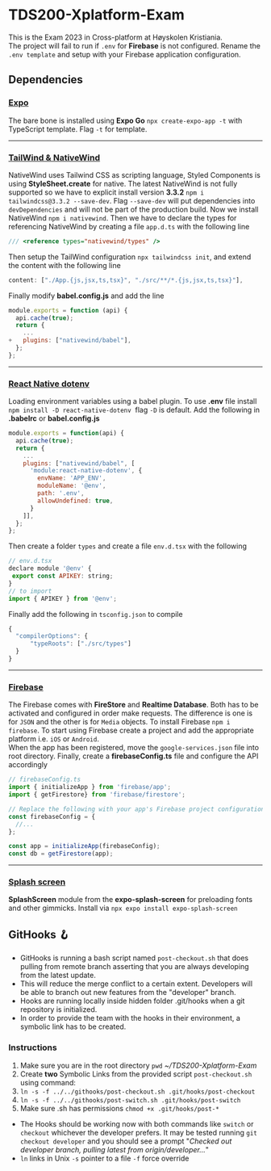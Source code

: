 # TDS200-Xplatform-Exam

This is the Exam 2023 in Cross-platform at Høyskolen Kristiania.<br />
The project will fail to run if `.env` for **Firebase** is not configured. Rename the `.env template` and setup with your Firebase application configuration.

## Dependencies

### [Expo](https://docs.expo.dev/)
The bare bone is installed using **Expo Go** `npx create-expo-app -t` with TypeScript template. Flag `-t` for template.&nbsp;&nbsp;<br />

---

### [TailWind & NativeWind](https://www.nativewind.dev/quick-starts/expo)
NativeWind uses Tailwind CSS as scripting language, Styled Components is using **StyleSheet.create** for native. The latest NativeWind is not fully supported so we have to explicit install version **3.3.2** `npm i tailwindcss@3.3.2 --save-dev`. Flag `--save-dev` will put dependencies into `devDependencies` and will not be part of the production build. Now we install NativeWind `npm i nativewind`.
Then we have to declare the types for referencing NativeWind by creating a file `app.d.ts` with the following line

```js
/// <reference types="nativewind/types" />
```
Then setup the TailWind configuration `npx tailwindcss init`, and extend the content with the following line

```js
content: ["./App.{js,jsx,ts,tsx}", "./src/**/*.{js,jsx,ts,tsx}"],
```

Finally modify **babel.config.js** and add the line
```js
module.exports = function (api) {
  api.cache(true);
  return {
    ...
+   plugins: ["nativewind/babel"],
  };
};
```
---
### [React Native dotenv](https://www.npmjs.com/package/react-native-dotenv)
Loading environment variables using a babel plugin. To use **.env** file install `npm install -D react-native-dotenv`&nbsp;&nbsp;flag `-D` is default.
Add the following in **.babelrc** or **babel.config.js**

```js
module.exports = function(api) {
  api.cache(true);
  return {
    ...
    plugins: ["nativewind/babel", [
      'module:react-native-dotenv', {
        envName: 'APP_ENV',
        moduleName: '@env',
        path: '.env',
        allowUndefined: true,
      }
    ]],
  };
};
```
Then create a folder `types` and create a file `env.d.tsx` with the following

```js
// env.d.tsx
declare module '@env' {
 export const APIKEY: string;
}
// to import
import { APIKEY } from '@env';
```
Finally add the following in `tsconfig.json` to compile
```js
{
  "compilerOptions": {
      "typeRoots": ["./src/types"]
  }
}
```
---
### [Firebase](https://firebase.google.com/docs/web/setup)
The Firebase comes with **FireStore** and **Realtime Database**. Both has to be activated and configured in order make requests. The difference is one is for `JSON` and the other is for `Media` objects. To install Firebase `npm i firebase`. To start using Firebase create a project and add the appropriate platform i.e. `iOS` or `Android`.&nbsp;&nbsp;<br />
When the app has been registered, move the `google-services.json` file into root directory. Finally, create a **firebaseConfig.ts** file and configure the API accordingly
```js
// firebaseConfig.ts
import { initializeApp } from 'firebase/app';
import { getFirestore} from 'firebase/firestore';

// Replace the following with your app's Firebase project configuration
const firebaseConfig = {
  //...
};

const app = initializeApp(firebaseConfig);
const db = getFirestore(app);
```
---
### [Splash screen](https://docs.expo.dev/versions/latest/sdk/splash-screen/)
**SplashScreen** module from the **expo-splash-screen** for preloading fonts and other gimmicks. Install via `npx expo install expo-splash-screen`


## GitHooks 🪝
 
- GitHooks is running a bash script named `post-checkout.sh` that does pulling from remote branch 
asserting that you are always developing from the latest update.
- This will reduce the merge conflict to a certain extent. 
Developers will be able to branch out new features from the "developer" branch.
- Hooks are running locally inside hidden folder .git/hooks when a git repository is initialized.
- In order to provide the team with the hooks in their environment, a symbolic link has to be created.

### Instructions
1. Make sure you are in the root directory `pwd`  *~/TDS200-Xplatform-Exam*
2. Create **two** Symbolic Links from the provided script `post-checkout.sh` using command: 
3. `ln -s -f ../../githooks/post-checkout.sh .git/hooks/post-checkout`
4. `ln -s -f ../../githooks/post-switch.sh .git/hooks/post-switch`<br />
5. Make sure .sh has permissions `chmod +x .git/hooks/post-*`

- The Hooks should be working now with both commands like `switch` or `checkout` whichever the developer prefers. It may be tested running `git checkout developer` and you should see a prompt "*Checked out developer branch, pulling latest from origin/developer...*"
- `ln` links in Unix `-s` pointer to a file `-f` force override <br />